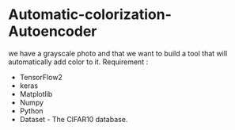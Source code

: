 # Automatic-colorization-Autoencoder
we have a grayscale photo and that we want to build a tool that will automatically add color to it. 
Requirement :
* TensorFlow2
* keras
* Matplotlib
* Numpy 
* Python
* Dataset - The CIFAR10 database.
